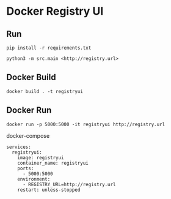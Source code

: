 # Docker Registry UI

## Run
```
pip install -r requirements.txt

python3 -m src.main <http://registry.url>
```

## Docker Build
```
docker build . -t registryui
```

## Docker Run
```
docker run -p 5000:5000 -it registryui http://registry.url
```

docker-compose
```
services:
  registryui:
    image: registryui
    container_name: registryui
    ports:
      - 5000:5000
    environment:
      - REGISTRY_URL=http://registry.url
    restart: unless-stopped
```